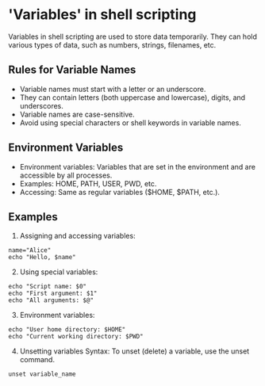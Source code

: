 
# 'Variables' in shell scripting

Variables in shell scripting are used to store data temporarily. They can hold various types of data, such as numbers, strings, filenames, etc.
## Rules for Variable Names

- Variable names must start with a letter or an underscore.
- They can contain letters (both uppercase and lowercase), digits, and underscores.
- Variable names are case-sensitive.
- Avoid using special characters or shell keywords in variable names.

## Environment Variables
- Environment variables: Variables that are set in the environment and are accessible by all processes.
- Examples: HOME, PATH, USER, PWD, etc.
- Accessing: Same as regular variables ($HOME, $PATH, etc.).
## Examples

1. Assigning and accessing variables:

```
name="Alice"
echo "Hello, $name"

```



2.  Using special variables:
```
echo "Script name: $0"
echo "First argument: $1"
echo "All arguments: $@"

```
3. Environment variables:
```
echo "User home directory: $HOME"
echo "Current working directory: $PWD"

```
4. Unsetting variables
Syntax: To unset (delete) a variable, use the unset command.
``` 
unset variable_name
```